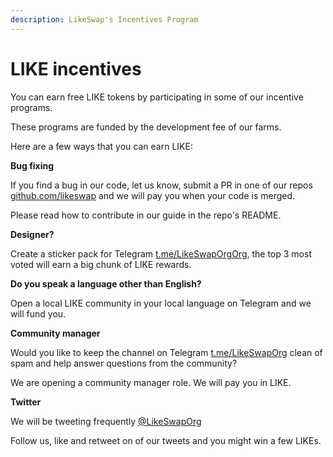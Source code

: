 ```yaml
---
description: LikeSwap's Incentives Program
---
```


# LIKE incentives

You can earn free LIKE tokens by participating in some of our incentive programs.

These programs are funded by the development fee of our farms.

Here are a few ways that you can earn LIKE:

**Bug fixing**

If you find a bug in our code, let us know, submit a PR in one of our repos [github.com/likeswap](https://github.com/likeswap) and we will pay you when your code is merged.

Please read how to contribute in our guide in the repo's README.

**Designer?**

Create a sticker pack for Telegram [t.me/LikeSwapOrgOrg](https://t.me/LikeSwapOrgOrg), the top 3 most voted will earn a big chunk of LIKE rewards.

**Do you speak a language other than English?**

Open a local LIKE community in your local language on Telegram and we will fund you.

**Community manager**

Would you like to keep the channel on Telegram [t.me/LikeSwapOrg](https://t.me/LikeSwapOrg) clean of spam and help answer questions from the community?

We are opening a community manager role. We will pay you in LIKE.

**Twitter**

We will be tweeting frequently [@LikeSwapOrg](https://twitter.com/LikeSwapOrg)

Follow us, like and retweet on of our tweets and you might win a few LIKEs.
